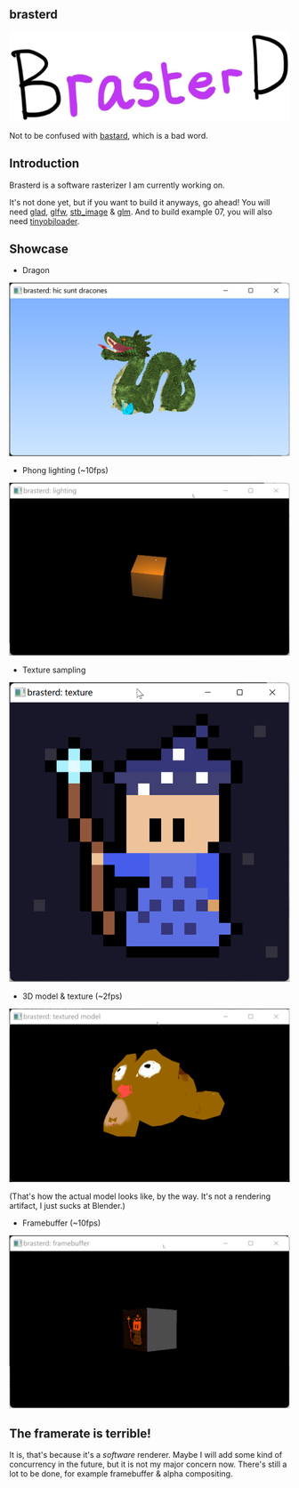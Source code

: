## brasterd

![brasterd logo](img/brasterd.jpg)

Not to be confused with [bastard](https://en.wiktionary.org/wiki/bastard), which is a bad word.

## Introduction

Brasterd is a software rasterizer I am currently working on.

It's not done yet, but if you want to build it anyways, go ahead! You will need [glad](https://glad.dav1d.de/), [glfw](https://www.glfw.org/), [stb_image](https://github.com/nothings/stb) & [glm](https://github.com/g-truc/glm). And to build example 07, you will also need [tinyobjloader](https://github.com/tinyobjloader/tinyobjloader).

## Showcase

- Dragon

![Here be dragons](img/dragon.png)

- Phong lighting (~10fps)

![Phong](img/phong.gif)

- Texture sampling

![Texture](img/brasterd_sampling.png)

- 3D model & texture (~2fps)

![Suzanne](img/suzanne.gif)

(That's how the actual model looks like, by the way. It's not a rendering artifact, I just sucks at Blender.)

- Framebuffer (~10fps)

![Framebuffer](img/framebuffer.gif)

## The framerate is terrible!

It is, that's because it's a _software_ renderer. Maybe I will add some kind of concurrency in the future, but it is not my major concern now. There's still a lot to be done, for example framebuffer & alpha compositing.

